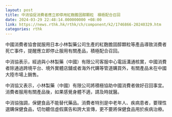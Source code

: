 ```yaml
---
layout: post
title: 中消協促消費者應立即停用紅麴膽固醇顆粒　積極配合召回
date: 2024-03-29 22:48:14.000000000 +08:00
link: https://news.rthk.hk/rthk/ch/component/k2/1746866-20240329.htm
categories: rthk
---
```


中國消費者協會就服用日本小林製藥公司生產的紅麴膽固醇顆粒等產品導致消費者死亡事件，提醒應立即停止服用有關產品，積極配合召回。

中消協表示，經過與小林製藥（中國）有限公司客服中心電話溝通核實，中國消費者除通過跨境平台、境外實體店舖或者海外代購等管道購買外，有關產品未在中國大陸市場上銷售。

中消協又表示，小林製藥（中國）有限公司將積極協助中國消費者做好召回事宜。消費者服用有關產品後，如果感覺身體不適，請及時就醫。

中消協強調，保健食品不能替代藥品。消費者特別是中老年人、疾病患者，要理性選購保健食品，切勿聽信虛假廣告和誇大宣傳，更不要將保健食品用於疾病治療。
